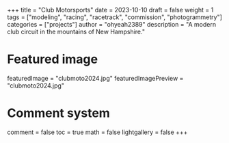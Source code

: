 +++
title = "Club Motorsports"
date = 2023-10-10
draft = false
weight = 1
tags = ["modeling", "racing", "racetrack", "commission", "photogrammetry"]
categories = ["projects"]
author = "ohyeah2389"
description = "A modern club circuit in the mountains of New Hampshire."

# Featured image
featuredImage = "clubmoto2024.jpg"
featuredImagePreview = "clubmoto2024.jpg"

# Comment system
comment = false
toc = true
math = false
lightgallery = false
+++

